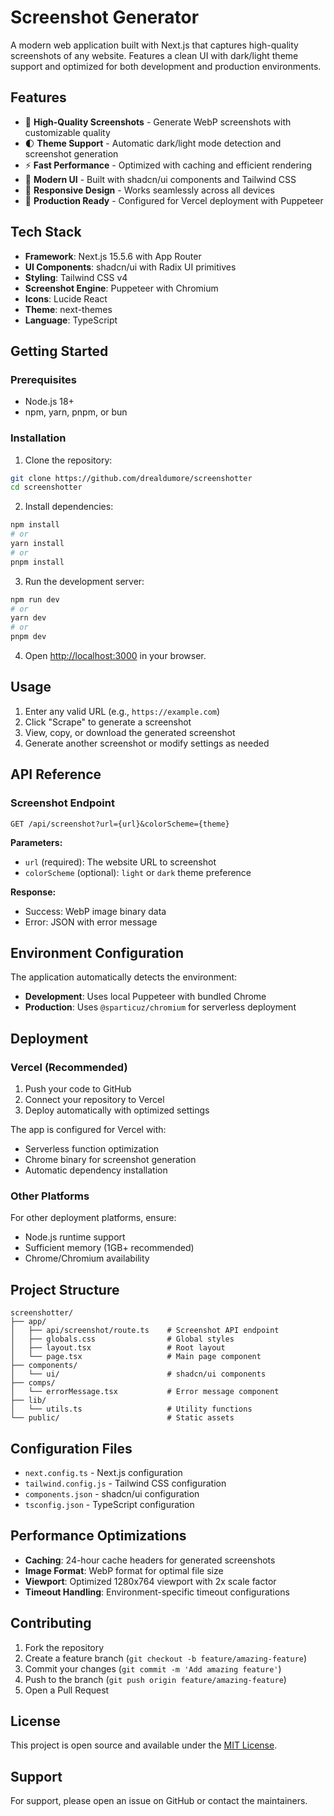 # Screenshot Generator

A modern web application built with Next.js that captures high-quality screenshots of any website. Features a clean UI with dark/light theme support and optimized for both development and production environments.

## Features

- 📸 **High-Quality Screenshots** - Generate WebP screenshots with customizable quality
- 🌓 **Theme Support** - Automatic dark/light mode detection and screenshot generation
- ⚡ **Fast Performance** - Optimized with caching and efficient rendering
- 🎨 **Modern UI** - Built with shadcn/ui components and Tailwind CSS
- 📱 **Responsive Design** - Works seamlessly across all devices
- 🔧 **Production Ready** - Configured for Vercel deployment with Puppeteer

## Tech Stack

- **Framework**: Next.js 15.5.6 with App Router
- **UI Components**: shadcn/ui with Radix UI primitives
- **Styling**: Tailwind CSS v4
- **Screenshot Engine**: Puppeteer with Chromium
- **Icons**: Lucide React
- **Theme**: next-themes
- **Language**: TypeScript

## Getting Started

### Prerequisites

- Node.js 18+ 
- npm, yarn, pnpm, or bun

### Installation

1. Clone the repository:
```bash
git clone https://github.com/drealdumore/screenshotter
cd screenshotter
```

2. Install dependencies:
```bash
npm install
# or
yarn install
# or
pnpm install
```

3. Run the development server:
```bash
npm run dev
# or
yarn dev
# or
pnpm dev
```

4. Open [http://localhost:3000](http://localhost:3000) in your browser.

## Usage

1. Enter any valid URL (e.g., `https://example.com`)
2. Click "Scrape" to generate a screenshot
3. View, copy, or download the generated screenshot
4. Generate another screenshot or modify settings as needed

## API Reference

### Screenshot Endpoint

```
GET /api/screenshot?url={url}&colorScheme={theme}
```

**Parameters:**
- `url` (required): The website URL to screenshot
- `colorScheme` (optional): `light` or `dark` theme preference

**Response:**
- Success: WebP image binary data
- Error: JSON with error message

## Environment Configuration

The application automatically detects the environment:

- **Development**: Uses local Puppeteer with bundled Chrome
- **Production**: Uses `@sparticuz/chromium` for serverless deployment

## Deployment

### Vercel (Recommended)

1. Push your code to GitHub
2. Connect your repository to Vercel
3. Deploy automatically with optimized settings

The app is configured for Vercel with:
- Serverless function optimization
- Chrome binary for screenshot generation
- Automatic dependency installation

### Other Platforms

For other deployment platforms, ensure:
- Node.js runtime support
- Sufficient memory (1GB+ recommended)
- Chrome/Chromium availability

## Project Structure

```
screenshotter/
├── app/
│   ├── api/screenshot/route.ts    # Screenshot API endpoint
│   ├── globals.css                # Global styles
│   ├── layout.tsx                 # Root layout
│   └── page.tsx                   # Main page component
├── components/
│   └── ui/                        # shadcn/ui components
├── comps/
│   └── errorMessage.tsx           # Error message component
├── lib/
│   └── utils.ts                   # Utility functions
└── public/                        # Static assets
```

## Configuration Files

- `next.config.ts` - Next.js configuration
- `tailwind.config.js` - Tailwind CSS configuration
- `components.json` - shadcn/ui configuration
- `tsconfig.json` - TypeScript configuration

## Performance Optimizations

- **Caching**: 24-hour cache headers for generated screenshots
- **Image Format**: WebP format for optimal file size
- **Viewport**: Optimized 1280x764 viewport with 2x scale factor
- **Timeout Handling**: Environment-specific timeout configurations

## Contributing

1. Fork the repository
2. Create a feature branch (`git checkout -b feature/amazing-feature`)
3. Commit your changes (`git commit -m 'Add amazing feature'`)
4. Push to the branch (`git push origin feature/amazing-feature`)
5. Open a Pull Request

## License

This project is open source and available under the [MIT License](LICENSE).

## Support

For support, please open an issue on GitHub or contact the maintainers.